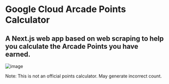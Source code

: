 # Google Cloud Arcade Points Calculator
## A Next.js web app based on web scraping to help you calculate the Arcade Points you have earned.
![image](https://github.com/iamarghamallick/Arcade-Points-Calculator/assets/86346861/74b16527-ebb5-45ac-af50-013eae4f1f61)



Note: This is not an official points calculator. May generate incorrect count.
